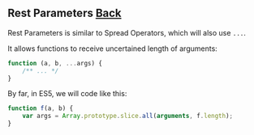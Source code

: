 ## Rest Parameters [Back](./../es6.md)

Rest Parameters is similar to Spread Operators, which will also use `...`.

It allows functions to receive uncertained length of arguments:

```js
function (a, b, ...args) {
    /** ... */
}
```

By far, in ES5, we will code like this:

```js
function f(a, b) {
    var args = Array.prototype.slice.all(arguments, f.length);
}
```


